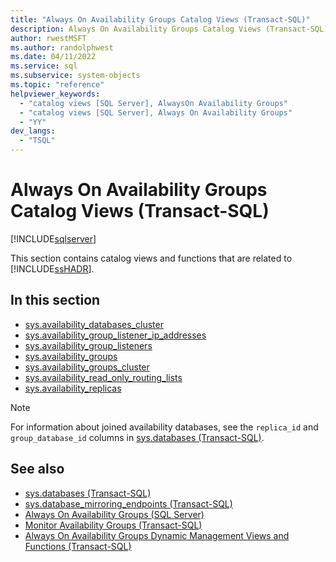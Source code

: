 ```yaml
---
title: "Always On Availability Groups Catalog Views (Transact-SQL)"
description: Always On Availability Groups Catalog Views (Transact-SQL)
author: rwestMSFT
ms.author: randolphwest
ms.date: 04/11/2022
ms.service: sql
ms.subservice: system-objects
ms.topic: "reference"
helpviewer_keywords:
  - "catalog views [SQL Server], AlwaysOn Availability Groups"
  - "catalog views [SQL Server], Always On Availability Groups"
  - "YY"
dev_langs:
  - "TSQL"
---
```

# Always On Availability Groups Catalog Views (Transact-SQL)

[!INCLUDE[sqlserver](../../includes/applies-to-version/sqlserver.md)]

This section contains catalog views and functions that are related to [!INCLUDE[ssHADR](../../includes/sshadr-md.md)].  

## In this section  

- [sys.availability_databases_cluster](../../relational-databases/system-catalog-views/sys-availability-databases-cluster-transact-sql.md)
- [sys.availability_group_listener_ip_addresses](../../relational-databases/system-catalog-views/sys-availability-group-listener-ip-addresses-transact-sql.md)
- [sys.availability_group_listeners](../../relational-databases/system-catalog-views/sys-availability-group-listeners-transact-sql.md)
- [sys.availability_groups](../../relational-databases/system-catalog-views/sys-availability-groups-transact-sql.md)
- [sys.availability_groups_cluster](../../relational-databases/system-catalog-views/sys-availability-groups-cluster-transact-sql.md)
- [sys.availability_read_only_routing_lists](../../relational-databases/system-catalog-views/sys-availability-read-only-routing-lists-transact-sql.md)
- [sys.availability_replicas](../../relational-databases/system-catalog-views/sys-availability-replicas-transact-sql.md)
  
> [!NOTE]
>  
> For information about joined availability databases, see the `replica_id` and `group_database_id` columns in [sys.databases (Transact-SQL)](../../relational-databases/system-catalog-views/sys-databases-transact-sql.md).  
  
## See also

- [sys.databases (Transact-SQL)](sys-databases-transact-sql.md)
- [sys.database_mirroring_endpoints (Transact-SQL)](sys-database-mirroring-endpoints-transact-sql.md)
- [Always On Availability Groups (SQL Server)](../../database-engine/availability-groups/windows/always-on-availability-groups-sql-server.md)
- [Monitor Availability Groups (Transact-SQL)](../../database-engine/availability-groups/windows/monitor-availability-groups-transact-sql.md)
- [Always On Availability Groups Dynamic Management Views and Functions (Transact-SQL)](../system-dynamic-management-views/always-on-availability-groups-dynamic-management-views-functions.md)  
